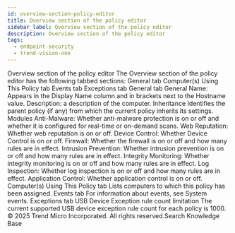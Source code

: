 ```yaml
---
id: overview-section-policy-editor
title: Overview section of the policy editor
sidebar_label: Overview section of the policy editor
description: Overview section of the policy editor
tags:
  - endpoint-security
  - trend-vision-one
---
```


 Overview section of the policy editor The Overview section of the policy editor has the following tabbed sections: General tab Computer(s) Using This Policy tab Events tab Exceptions tab General tab General Name: Appears in the Display Name column and in brackets next to the Hostname value. Description: a description of the computer. Inheritance Identifies the parent policy (if any) from which the current policy inherits its settings. Modules Anti-Malware: Whether anti-malware protection is on or off and whether it is configured for real-time or on-demand scans. Web Reputation: Whether web reputation is on or off. Device Control: Whether Device Control is on or off. Firewall: Whether the firewall is on or off and how many rules are in effect. Intrusion Prevention: Whether intrusion prevention is on or off and how many rules are in effect. Integrity Monitoring: Whether integrity monitoring is on or off and how many rules are in effect. Log Inspection: Whether log inspection is on or off and how many rules are in effect. Application Control: Whether application control is on or off. Computer(s) Using This Policy tab Lists computers to which this policy has been assigned. Events tab For information about events, see System events. Exceptions tab USB Device Exception rule count limitation The current supported USB device exception rule count for each policy is 1000. © 2025 Trend Micro Incorporated. All rights reserved.Search Knowledge Base